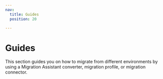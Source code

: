 ```yaml
---
nav:
  title: Guides
  position: 20

---
```


# Guides

This section guides you on how to migrate from different environments by using a Migration Assistant converter, migration profile, or migration connector.
